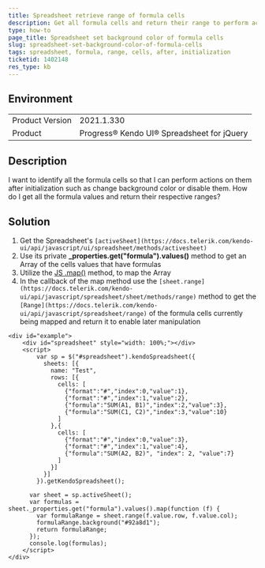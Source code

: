 ```yaml
---
title: Spreadsheet retrieve range of formula cells 
description: Get all formula cells and return their range to perform actions on them after initialization
type: how-to
page_title: Spreadsheet set background color of formula cells
slug: spreadsheet-set-background-color-of-formula-cells
tags: spreadsheet, formula, range, cells, after, initialization
ticketid: 1402148
res_type: kb
---
```


## Environment
<table>
	<tr>
		<td>Product Version</td>
		<td>2021.1.330</td>
	</tr>
	<tr>
		<td>Product</td>
		<td>Progress® Kendo UI® Spreadsheet for jQuery</td>
	</tr>
</table>

## Description
I want to identify all the formula cells so that I can perform actions on them after initialization such as change background color or disable them. How do I get all the formula values and return their respective ranges?

## Solution
1. Get the Spreadsheet's `[activeSheet](https://docs.telerik.com/kendo-ui/api/javascript/ui/spreadsheet/methods/activesheet)`
1. Use its private **_properties.get("formula").values()** method to get an Array of the cells values that have formulas
1. Utilize the [JS .map()](https://developer.mozilla.org/en-US/docs/Web/JavaScript/Reference/Global_Objects/Array/map) method, to map the Array
1. In the callback of the map method use the `[sheet.range](https://docs.telerik.com/kendo-ui/api/javascript/spreadsheet/sheet/methods/range)` method to get the `[Range](https://docs.telerik.com/kendo-ui/api/javascript/spreadsheet/range)` of the formula cells currently being mapped and return it to enable later manipulation
 
```dojo
<div id="example">
    <div id="spreadsheet" style="width: 100%;"></div>
    <script>
        var sp = $("#spreadsheet").kendoSpreadsheet({
          sheets: [{
            name: "Test",
            rows: [{
              cells: [
                {"format":"#","index":0,"value":1},
                {"format":"#","index":1,"value":2},
                {"formula":"SUM(A1, B1)","index":2,"value":3},
                {"formula":"SUM(C1, C2)","index":3,"value":10}
              ]
            },{
              cells: [
                {"format":"#","index":0,"value":3},
                {"format":"#","index":1,"value":4},
                {"formula":"SUM(A2, B2)", "index": 2, "value":7}
              ]
            }]
          }]
        }).getKendoSpreadsheet();

      var sheet = sp.activeSheet();
      var formulas = sheet._properties.get("formula").values().map(function (f) {
        var formulaRange = sheet.range(f.value.row, f.value.col);
        formulaRange.background("#92a8d1");
        return formulaRange;
      });
      console.log(formulas);
    </script>
</div>
```